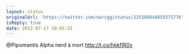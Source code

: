 ```yaml
---
layout: status
originalUrl: 'https://twitter.com/marcgg/status/225168848855371776'
isReply: true
date: 2012-07-17 10:03:31
---
```


@Pipomantis Alpha nerd à mort http://t.co/hkkfIR0v
